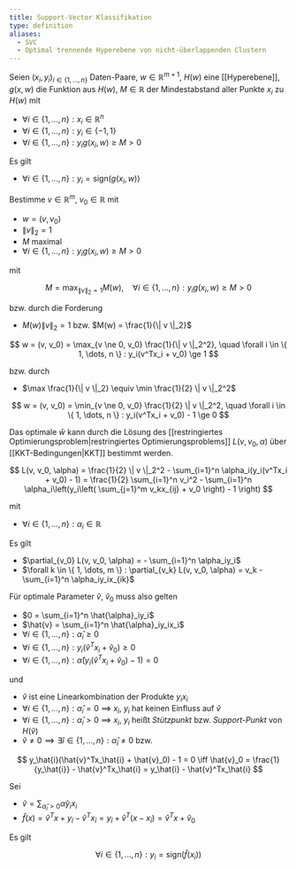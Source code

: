 ```yaml
---
title: Support-Vector Klassifikation
type: definition
aliases:
  - SVC
  - Optimal trennende Hyperebene von nicht-überlappenden Clustern
---
```


Seien $(x_i, y_i)_{i \in \{ 1, \dots, n \}}$ Daten-Paare, $w \in \mathbb{R}^{m+1}$, $H(w)$ eine [[Hyperebene]], $g(x, w)$ die Funktion aus $H(w)$, $M \in \mathbb{R}$ der Mindestabstand aller Punkte $x_i$ zu $H(w)$ mit
- $\forall i \in \{ 1, \dots, n \} : x_i \in \mathbb{R}^n$
- $\forall i \in \{ 1, \dots, n \} : y_i \in \{ -1, 1 \}$
- $\forall i \in \{ 1, \dots, n \} : y_ig(x_i, w) \ge M \gt 0$

Es gilt
- $\forall i \in \{ 1, \dots, n \} : y_i = \text{sign}(g(x_i, w))$

Bestimme $v \in \mathbb{R}^m$, $v_0 \in \mathbb{R}$ mit
- $w = (v, v_0)$
- $\| v \|_2 = 1$
- $M$ maximal
- $\forall i \in \{ 1, \dots, n \} : y_ig(x_i, w) \ge M \gt 0$

mit

$$
	M = \max_{\| v \|_2 = 1} M(w), \quad \forall i \in \{ 1, \dots, n \} : y_ig(x_i, w) \ge M \gt 0
$$

bzw. durch die Forderung
- $M(w) \| v \|_2 = 1$ bzw. $M(w) = \frac{1}{\| v \|_2}$

$$
	w = (v, v_0) = \max_{v \ne 0, v_0} \frac{1}{\| v \|_2^2}, \quad \forall i \in \{ 1, \dots, n \} : y_i(v^Tx_i + v_0) \ge 1
$$

bzw. durch
- $\max \frac{1}{\| v \|_2} \equiv \min \frac{1}{2} \| v \|_2^2$

$$
	w = (v, v_0) = \min_{v \ne 0, v_0} \frac{1}{2} \| v \|_2^2, \quad \forall i \in \{ 1, \dots, n \} : y_i(v^Tx_i + v_0) - 1 \ge 0
$$

Das optimale $\hat{w}$ kann durch die Lösung des [[restringiertes Optimierungsproblem|restringiertes Optimierungsproblems]] $L(v, v_0, \alpha)$ über [[KKT-Bedingungen|KKT]] bestimmt werden.

$$
	L(v, v_0, \alpha) = \frac{1}{2} \| v \|_2^2 - \sum_{i=1}^n \alpha_i(y_i(v^Tx_i + v_0) - 1) = \frac{1}{2} \sum_{i=1}^n v_i^2 - \sum_{i=1}^n \alpha_i\left(y_i\left( \sum_{j=1}^m v_kx_{ij} + v_0 \right) - 1 \right)
$$

mit
- $\forall i \in \{ 1, \dots, n \} : \alpha_i \in \mathbb{R}$

Es gilt
- $\partial_{v_0} L(v, v_0, \alpha) = - \sum_{i=1}^n \alpha_iy_i$
- $\forall k \in \{ 1, \dots, m \} : \partial_{v_k} L(v, v_0, \alpha) = v_k - \sum_{i=1}^n \alpha_iy_ix_{ik}$

Für optimale Parameter $\hat{v}$, $\hat{v}_0$ muss also gelten
- $0 = \sum_{i=1}^n \hat{\alpha}_iy_i$
- $\hat{v} = \sum_{i=1}^n \hat{\alpha}_iy_ix_i$
- $\forall i \in \{ 1, \dots, n \} : \hat{\alpha}_i \ge 0$
- $\forall i \in \{ 1, \dots, n \} : y_i(\hat{v}^Tx_i + \hat{v}_0) \ge 0$
- $\forall i \in \{ 1, \dots, n \} : \hat{\alpha}(y_i(\hat{v}^Tx_i + \hat{v}_0) - 1) = 0$

und
- $\hat{v}$ ist eine Linearkombination der Produkte $y_ix_i$
- $\forall i \in \{ 1, \dots, n \} : \hat{\alpha}_i = 0$ $\implies$ $x_i$, $y_i$ hat keinen Einfluss auf $\hat{v}$
- $\forall i \in \{ 1, \dots, n \} : \hat{\alpha}_i \gt 0$ $\implies$ $x_i$, $y_i$ heißt *Stützpunkt* bzw. *Support-Punkt* von $H(\hat{v})$
- $\hat{v} \ne 0 \implies \exists \hat{i} \in \{ 1, \dots, n \} : \hat{\alpha}_\hat{i} \ne 0$ bzw.

$$
	y_\hat{i}(\hat{v}^Tx_\hat{i} + \hat{v}_0) - 1 = 0 \iff \hat{v}_0 = \frac{1}{y_\hat{i}} - \hat{v}^Tx_\hat{i} = y_\hat{i} - \hat{v}^Tx_\hat{i}
$$

Sei
- $\hat{v} = \sum_{\hat{\alpha}_i \gt 0} \hat{\alpha}y_ix_i$
- $\hat{f}(x) = \hat{v}^Tx + y_\hat{i} - \hat{v}^Tx_\hat{i} = y_\hat{i} + \hat{v}^T(x - x_\hat{i}) = \hat{v}^Tx + \hat{v}_0$

Es gilt

$$
	\forall i \in \{ 1, \dots, n \} : y_i = \text{sign}(\hat{f}(x_i))
$$